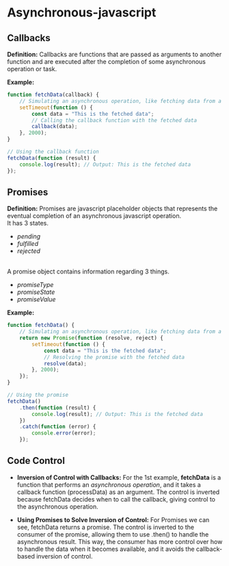 # Asynchronous-javascript

## Callbacks
**Definition:** Callbacks are functions that are passed as arguments to another function and are executed after the completion of some asynchronous operation or task.
<br>

**Example:**

```javascript
function fetchData(callback) {
    // Simulating an asynchronous operation, like fetching data from a server
    setTimeout(function () {
        const data = "This is the fetched data";
        // Calling the callback function with the fetched data
        callback(data);
    }, 2000);
}

// Using the callback function
fetchData(function (result) {
    console.log(result); // Output: This is the fetched data
});
```

## Promises
**Definition:** Promises are javascript placeholder objects that represents the eventual completion of an asynchronous javascript operation.<br>
It has 3 states.
- *pending*
- *fulfilled*
- *rejected*
<br>
A promise object contains information regarding 3 things.

- *promiseType*
- *promiseState*
- *promiseValue*

**Example:**

```javascript
function fetchData() {
    // Simulating an asynchronous operation, like fetching data from a server
    return new Promise(function (resolve, reject) {
        setTimeout(function () {
            const data = "This is the fetched data";
            // Resolving the promise with the fetched data
            resolve(data);
        }, 2000);
    });
}

// Using the promise
fetchData()
    .then(function (result) {
        console.log(result); // Output: This is the fetched data
    })
    .catch(function (error) {
        console.error(error);
    });
```

## Code Control

- **Inversion of Control with Callbacks:** 
For the 1st example, **fetchData** is a function that performs an *asynchronous operation*, and it takes a callback function (processData) as an argument. The control is inverted because fetchData decides when to call the callback, giving control to the asynchronous operation.

- **Using Promises to Solve Inversion of Control:** 
For Promises we can see, fetchData returns a promise. The control is inverted to the consumer of the promise, allowing them to use .then() to handle the asynchronous result. This way, the consumer has more control over how to handle the data when it becomes available, and it avoids the callback-based inversion of control.